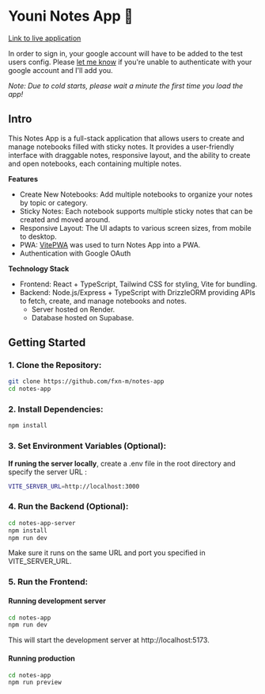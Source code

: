 # Youni Notes App 📒

[Link to live application](https://fxn-m.com/notes-app)

In order to sign in, your google account will have to be added to the test users config.
Please [let me know](mailto:fnewportmangell@gmail.com) if you're unable to authenticate with your google account and I'll add you.

*Note: Due to cold starts, please wait a minute the first time you load the app!*

## Intro

This Notes App is a full-stack application that allows users to create and manage notebooks filled with sticky notes. It provides a user-friendly interface with draggable notes, responsive layout, and the ability to create and open notebooks, each containing multiple notes.

**Features**
- Create New Notebooks: Add multiple notebooks to organize your notes by topic or category.
- Sticky Notes: Each notebook supports multiple sticky notes that can be created and moved around.
- Responsive Layout: The UI adapts to various screen sizes, from mobile to desktop.
- PWA: [VitePWA](https://vite-pwa-org.netlify.app/) was used to turn Notes App into a PWA.
- Authentication with Google OAuth

**Technology Stack**
- Frontend: React + TypeScript, Tailwind CSS for styling, Vite for bundling.
- Backend: Node.js/Express + TypeScript with DrizzleORM providing APIs to fetch, create, and manage notebooks and notes.
  - Server hosted on Render. 
  - Database hosted on Supabase.

## Getting Started
### 1.	Clone the Repository:

```bash
git clone https://github.com/fxn-m/notes-app
cd notes-app
```

### 2.	Install Dependencies:

```bash
npm install
```

### 3.	Set Environment Variables (Optional):
**If runing the server locally**, create a .env file in the root directory and specify the server URL :

```bash
VITE_SERVER_URL=http://localhost:3000
```

### 4.	Run the Backend (Optional):

```bash
cd notes-app-server
npm install
npm run dev
```

Make sure it runs on the same URL and port you specified in VITE_SERVER_URL.

### 5.	Run the Frontend:

#### Running development server
```bash
cd notes-app
npm run dev
```

This will start the development server at http://localhost:5173.

#### Running production
```bash
cd notes-app
npm run preview
```